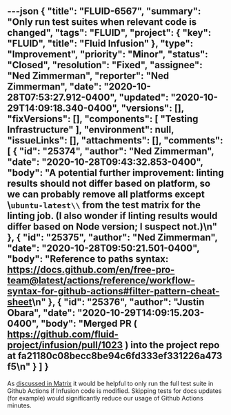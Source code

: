 ---json
{
  "title": "FLUID-6567",
  "summary": "Only run test suites when relevant code is changed",
  "tags": "FLUID",
  "project": {
    "key": "FLUID",
    "title": "Fluid Infusion"
  },
  "type": "Improvement",
  "priority": "Minor",
  "status": "Closed",
  "resolution": "Fixed",
  "assignee": "Ned Zimmerman",
  "reporter": "Ned Zimmerman",
  "date": "2020-10-28T07:53:27.912-0400",
  "updated": "2020-10-29T14:09:18.340-0400",
  "versions": [],
  "fixVersions": [],
  "components": [
    "Testing Infrastructure"
  ],
  "environment": null,
  "issueLinks": [],
  "attachments": [],
  "comments": [
    {
      "id": "25374",
      "author": "Ned Zimmerman",
      "date": "2020-10-28T09:43:32.853-0400",
      "body": "A potential further improvement: linting results should not differ based on platform, so we can probably remove all platforms except \\`ubuntu-latest\\` from the test matrix for the linting job. (I also wonder if linting results would differ based on Node version; I suspect not.)\n"
    },
    {
      "id": "25375",
      "author": "Ned Zimmerman",
      "date": "2020-10-28T09:50:21.501-0400",
      "body": "Reference to paths syntax: <https://docs.github.com/en/free-pro-team@latest/actions/reference/workflow-syntax-for-github-actions#filter-pattern-cheat-sheet>\n"
    },
    {
      "id": "25376",
      "author": "Justin Obara",
      "date": "2020-10-29T14:09:15.203-0400",
      "body": "Merged PR ( <https://github.com/fluid-project/infusion/pull/1023> ) into the project repo at fa21180c08becc8be94c6fd333ef331226a473f5\n"
    }
  ]
}
---
As [discussed in Matrix](https://matrix.to/#/!JcoHDrfLedPQdFhAXn:matrix.org/$d6qZpxyofOE0Vw64pi9uqPSHeXRScFYVQUDjPQcl8Hw?via=matrix.org) it would be helpful to only run the full test suite in Github Actions if Infusion code is modified. Skipping tests for docs updates (for example) would significantly reduce our usage of Github Actions minutes.

        